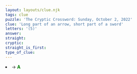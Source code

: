 ```yaml
---
layout: layouts/clue.njk
tags: clue
puzzle: 'The Cryptic Crossword: Sunday, October 2, 2022'
clue: 'Long part of an arrow, short part of a sword'
letters: '(5)'
answer:
straight:
cryptic:
straight_is_first:
type_of_clue:
---
```

<li><i></i>→ <span style="color:green"><b> A</b></span></li>